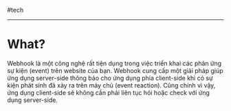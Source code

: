 #tech

---
# What?
Webhook là một công nghệ rất tiện dụng trong việc triển khai các phản ứng sự kiện (event) trên website của bạn. Webhook cung cấp một giải pháp giúp ứng dụng server-side thông báo cho ứng dụng phía client-side khi có sự kiện phát sinh đã xảy ra trên máy chủ (event reaction). Cũng chính vì vậy, ứng dụng client-side sẽ không cần phải liên tục hỏi hoặc check với ứng dụng server-side.